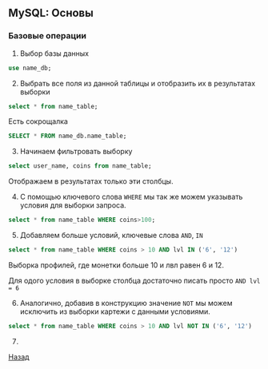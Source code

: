 ## MySQL: Основы

### Базовые операции

1. Выбор базы данных

```sql
use name_db;
```

2. Выбрать все поля из данной таблицы и отобразить их в результатах выборки

```sql
select * from name_table;
```
Есть сокрощалка

```sql
SELECT * FROM name_db.name_table;
```

3. Начинаем фильтровать выборку

```sql
select user_name, coins from name_table;
```
Отображаем в результатах только эти столбцы.

4. С помощью ключевого слова ```WHERE``` мы так же можем указывать условия для выборки запроса.

```sql
select * from name_table WHERE coins>100;
```

5. Добавляем больше условий, ключевые слова ```AND```, ```IN```

```sql
select * from name_table WHERE coins > 10 AND lvl IN ('6', '12')
```
Выборка профилей, где монетки больше 10 и лвл равен 6 и 12.

Для одого условия в выборке столбца достаточно писать просто ```AND lvl = 6```

6. Аналогично, добавив в конструкцию значение ```NOT``` мы можем исключить из выборки картежи с данными условиями.

```sql
select * from name_table WHERE coins > 10 AND lvl NOT IN ('6', '12')
```

7. 


[Назад](../README.md)